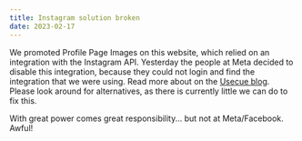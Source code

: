 ```yaml
---
title: Instagram solution broken
date: 2023-02-17
---
```


We promoted Profile Page Images on this website, which relied on an integration with the Instagram API. Yesterday the people at Meta decided to disable this integration, because they could not login and find the integration that we were using. Read more about on the [Usecue blog](https://www.usecue.com/blog/profilepageimages-disabled-by-facebook/). Please look around for alternatives, as there is currently little we can do to fix this. 

With great power comes great responsibility... but not at Meta/Facebook. Awful!
